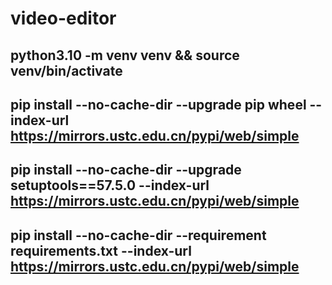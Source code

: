 # video-editor

## python3.10 -m venv venv && source venv/bin/activate
## pip install --no-cache-dir --upgrade pip wheel --index-url https://mirrors.ustc.edu.cn/pypi/web/simple
## pip install --no-cache-dir --upgrade setuptools==57.5.0 --index-url https://mirrors.ustc.edu.cn/pypi/web/simple
## pip install --no-cache-dir --requirement requirements.txt --index-url https://mirrors.ustc.edu.cn/pypi/web/simple
